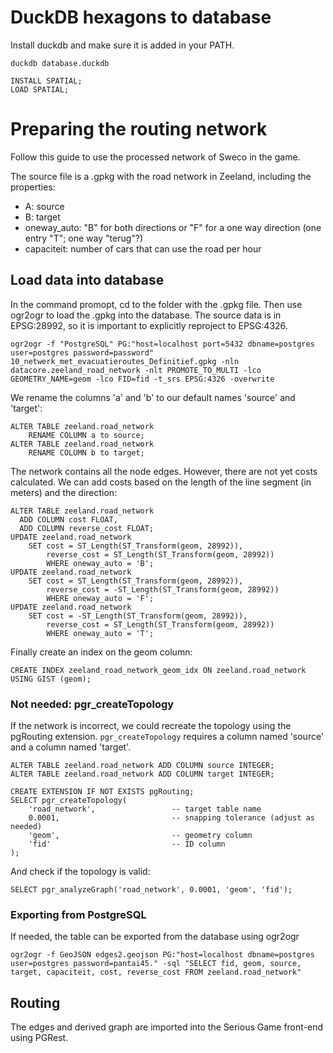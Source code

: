 # DuckDB hexagons to database

Install duckdb and make sure it is added in your PATH.

```
duckdb database.duckdb
```

```
INSTALL SPATIAL;
LOAD SPATIAL;
```

# Preparing the routing network

Follow this guide to use the processed network of Sweco in the game.

The source file is a .gpkg with the road network in Zeeland, including the properties:
- A: source
- B: target
- oneway_auto: "B" for both directions or "F" for a one way direction (one entry "T"; one way "terug"?)
- capaciteit: number of cars that can use the road per hour


## Load data into database

In the command promopt, cd to the folder with the .gpkg file. Then use ogr2ogr to load the .gpkg into the database. The source data is in EPSG:28992, so it is important to explicitly reproject to EPSG:4326.

```
ogr2ogr -f "PostgreSQL" PG:"host=localhost port=5432 dbname=postgres user=postgres password=password" 10_netwerk_met_evacuatieroutes_Definitief.gpkg -nln datacore.zeeland_road_network -nlt PROMOTE_TO_MULTI -lco GEOMETRY_NAME=geom -lco FID=fid -t_srs EPSG:4326 -overwrite
```

We rename the columns 'a' and 'b' to our default names 'source' and 'target':

```
ALTER TABLE zeeland.road_network 
	RENAME COLUMN a to source;
ALTER TABLE zeeland.road_network 
	RENAME COLUMN b to target;
```

The network contains all the node edges. However, there are not yet costs calculated. We can add costs based on the length of the line segment (in meters) and the direction:

```
ALTER TABLE zeeland.road_network 
  ADD COLUMN cost FLOAT,
  ADD COLUMN reverse_cost FLOAT;
UPDATE zeeland.road_network
	SET cost = ST_Length(ST_Transform(geom, 28992)),
	    reverse_cost = ST_Length(ST_Transform(geom, 28992))
		WHERE oneway_auto = 'B';
UPDATE zeeland.road_network
	SET cost = ST_Length(ST_Transform(geom, 28992)),
	    reverse_cost = -ST_Length(ST_Transform(geom, 28992))
		WHERE oneway_auto = 'F';
UPDATE zeeland.road_network
	SET cost = -ST_Length(ST_Transform(geom, 28992)),
	    reverse_cost = ST_Length(ST_Transform(geom, 28992))
		WHERE oneway_auto = 'T';
```

Finally create an index on the geom column:

```
CREATE INDEX zeeland_road_network_geom_idx ON zeeland.road_network USING GIST (geom);
```

### Not needed: pgr_createTopology

If the network is incorrect, we could recreate the topology using the pgRouting extension. `pgr_createTopology` requires a column named 'source' and a column named 'target'.

```
ALTER TABLE zeeland.road_network ADD COLUMN source INTEGER;
ALTER TABLE zeeland.road_network ADD COLUMN target INTEGER;

CREATE EXTENSION IF NOT EXISTS pgRouting;
SELECT pgr_createTopology(
    'road_network',					-- target table name
    0.0001,							-- snapping tolerance (adjust as needed)
    'geom',							-- geometry column
    'fid'							-- ID column
);
```

And check if the topology is valid:

```
SELECT pgr_analyzeGraph('road_network', 0.0001, 'geom', 'fid');
```

### Exporting from PostgreSQL

If needed, the table can be exported from the database using ogr2ogr

```
ogr2ogr -f GeoJSON edges2.geojson PG:"host=localhost dbname=postgres user=postgres password=pantai45." -sql "SELECT fid, geom, source, target, capaciteit, cost, reverse_cost FROM zeeland.road_network"
```

## Routing

The edges and derived graph are imported into the Serious Game front-end using PGRest.
